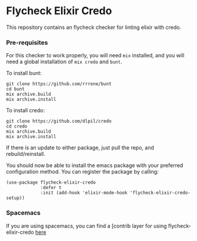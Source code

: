 Flycheck Elixir Credo
=====

This repository contains an flycheck checker for linting elixir with credo.

### Pre-requisites

For this checker to work properly, you will need `mix` installed, and you will
need a global installation of `mix credo` and `bunt`.

To install bunt:

    git clone https://github.com/rrrene/bunt
    cd bunt
    mix archive.build
    mix archive.install

To install credo:

    git clone https://github.com/dlpil/credo
    cd credo
    mix archive.build
    mix archive.install

If there is an update to either package, just pull the repo, and rebuild/reinstall.

You should now be able to install the emacs package with your preferred
configuration method.  You can register the package by calling:

    (use-package flycheck-elixir-credo
                 :defer t
                 :init (add-hook 'elixir-mode-hook 'flycheck-elixir-credo-setup))

### Spacemacs

If you are using spacemacs, you can find a [contrib layer for using
flycheck-elixir-credo
[here](https://github.com/smeevil/flycheck-elixir-credo/blob/master/packages.el)
